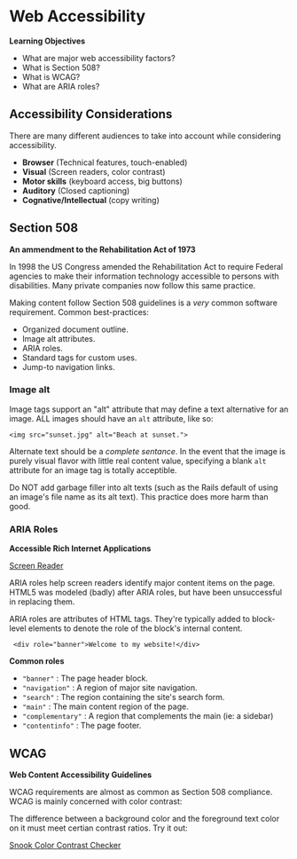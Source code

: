 # Web Accessibility

**Learning Objectives**

- What are major web accessibility factors?
- What is Section 508?
- What is WCAG?
- What are ARIA roles?

## Accessibility Considerations

There are many different audiences to take into account while considering accessibility.

- **Browser** (Technical features, touch-enabled)
- **Visual** (Screen readers, color contrast)
- **Motor skills** (keyboard access, big buttons)
- **Auditory** (Closed captioning)
- **Cognative/Intellectual** (copy writing)

## Section 508

**An ammendment to the Rehabilitation Act of 1973**

In 1998 the US Congress amended the Rehabilitation Act to require Federal agencies to make their information technology accessible to persons with disabilities. Many private companies now follow this same practice.

Making content follow Section 508 guidelines is a *very* common software requirement. Common best-practices:

- Organized document outline.
- Image alt attributes.
- ARIA roles.
- Standard tags for custom uses.
- Jump-to navigation links.

### Image alt

Image tags support an "alt" attribute that may define a text alternative for an image. ALL images should have an `alt` attribute, like so:

```
<img src="sunset.jpg" alt="Beach at sunset.">
```

Alternate text should be a *complete sentance*. In the event that the image is purely visual flavor with little real content value, specifying a blank `alt` attribute for an image tag is totally acceptible.

Do NOT add garbage filler into alt texts (such as the Rails default of using an image's file name as its alt text). This practice does more harm than good.

### ARIA Roles

**Accessible Rich Internet Applications**

[Screen Reader](https://www.youtube.com/watch?v=KFPtxCDUPqs)

ARIA roles help screen readers identify major content items on the page. HTML5 was modeled (badly) after ARIA roles, but have been unsuccessful in replacing them.

ARIA roles are attributes of HTML tags. They're typically added to block-level elements to denote the role of the block's internal content.

```
 <div role="banner">Welcome to my website!</div>
```

**Common roles**

- `"banner"` : The page header block.
- `"navigation"` : A region of major site navigation.
- `"search"` : The region containing the site's search form.
- `"main"` : The main content region of the page.
- `"complementary"` : A region that complements the main (ie: a sidebar)
- `"contentinfo"` : The page footer.

## WCAG

**Web Content Accessibility Guidelines**

WCAG requirements are almost as common as Section 508 compliance. WCAG is mainly concerned with color contrast:

The difference between a background color and the foreground text color on it must meet certian contrast ratios. Try it out:

[Snook Color Contrast Checker](http://snook.ca/technical/colour_contrast/colour.html)
